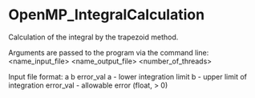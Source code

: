 # OpenMP_IntegralCalculation

Calculation of the integral by the trapezoid method.

Arguments are passed to the program via the command line:
<name_input_file> <name_output_file> <number_of_threads>

Input file format: a b error_val
a - lower integration limit
b - upper limit of integration
error_val - allowable error (float, > 0)
